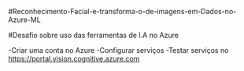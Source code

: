 #Reconhecimento-Facial-e-transforma-o-de-imagens-em-Dados-no-Azure-ML

#Desafio sobre uso das ferramentas de I.A no Azure 

-Criar uma conta no Azure
-Configurar serviços
-Testar serviços no https://portal.vision.cognitive.azure.com
